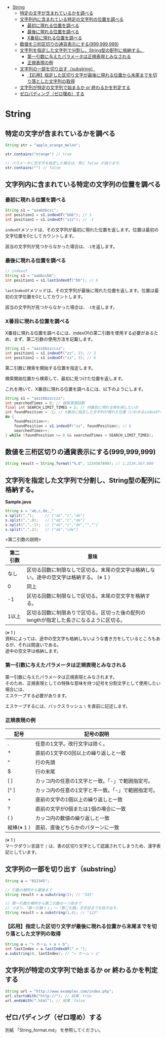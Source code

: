 <!-- TOC START min:1 max:3 link:true asterisk:false update:true -->
- [String](#string)
	- [特定の文字が含まれているかを調べる](#特定の文字が含まれているかを調べる)
	- [文字列内に含まれている特定の文字列の位置を調べる](#文字列内に含まれている特定の文字列の位置を調べる)
		- [最初に現れる位置を調べる](#最初に現れる位置を調べる)
		- [最後に現れる位置を調べる](#最後に現れる位置を調べる)
		- [X番目に現れる位置を調べる](#x番目に現れる位置を調べる)
	- [数値を三桁区切りの通貨表示にする(999,999,999)](#数値を三桁区切りの通貨表示にする999999999)
	- [文字列を指定した文字列で分割し、String型の配列に格納する。](#文字列を指定した文字列で分割しstring型の配列に格納する)
		- [第一引数に与えたパラメータは正規表現とみなされる](#第一引数に与えたパラメータは正規表現とみなされる)
		- [正規表現の例](#正規表現の例)
	- [文字列の一部を切り出す（substring）](#文字列の一部を切り出すsubstring)
		- [【応用】指定した区切り文字が最後に現れる位置から末尾までを切り落とした文字列の取得](#応用指定した区切り文字が最後に現れる位置から末尾までを切り落とした文字列の取得)
	- [文字列が特定の文字列で始まるか or 終わるかを判定する](#文字列が特定の文字列で始まるか-or-終わるかを判定する)
	- [ゼロパディング（ゼロ埋め）する](#ゼロパディングゼロ埋めする)
<!-- TOC END -->


# String

## 特定の文字が含まれているかを調べる

```java
String str = "apple_orange_melon";

str.contains("orange") // true

// パラメータに空文字を指定した場合は、常に false が返ります。
str.contains("") // false
```


## 文字列内に含まれている特定の文字列の位置を調べる

### 最初に現れる位置を調べる

```Java
String s1 = "aaabbbccc";
int position1 = s1.indexOf("bbb"); // 3
int position1 = s1.indexOf("zzz"); // -1
```

`indexOf`メソッドは、その文字列が最初に現れた位置を返します。位置は最初の文字位置を0としてカウントします。

該当の文字列が見つからなかった場合は、`-1`を返します。


### 最後に現れる位置を調べる

```Java
// indexof
String s1 = "aabbccbb";
int position1 = s1.lastIndexOf("bb"); // 6
```

`lastIndexOf`メソッドは、その文字列が最後に現れた位置を返します。位置は最初の文字位置を0としてカウントします。

該当の文字列が見つからなかった場合は、`-1`を返します。


### X番目に現れる位置を調べる

X番目に現れる位置を調べるには、indexOfの第二引数を使用する必要があるため、まず、第二引数の使用方法を記載します。

```Java
String s1 = "aazzbbzzcczz";
int position1 = s1.indexOf("zz", 2); // 2
int position2 = s1.indexOf("zz", 3); // 6
```

第二引数に検索を開始する位置を指定します。

検索開始位置から検索して、最初に見つけた位置を返します。

これを用いて、X番目に現れる位置を調べるには、以下のようにします。


```Java
String s1 = "aazzbbzzcczz";
int searchedTimes = 0; // 検索実施回数
final int SEARCH_LIMIT_TIMES = 2; // 何番目に現れる物を探したいか
int foundPosition = -1; // X番目に指定した文字列が現れた位置（いわゆるindexOfの結果と同じ）
do {
    foundPosition++;
    foundPosition = s1.indexOf("zz", foundPosition); // 6
    searchedTimes++;
} while (foundPosition >= 0 && searchedTimes < SEARCH_LIMIT_TIMES);
```


## 数値を三桁区切りの通貨表示にする(999,999,999)

```Java
String result = String.format("%,d", 1234567890); // 1,2334,567,890
```


## 文字列を指定した文字列で分割し、String型の配列に格納する。

**Sample.java**

```Java
String s = "ab,c,de,,"
s.split(",");     // ["ab","c","de"]
s.split(",",0);   // ["ab","c","de"]
s.split(",",-1);  // ["ab","c","de","",""]
s.split(",",2);   // ["ab","cde"]
```

<第二引数の説明>

| 第二引数 | 意味                                                                                     |
|----------|------------------------------------------------------------------------------------------|
| なし     | 区切る回数に制限なしで区切る。末尾の空文字は格納しない。途中の空文字は格納する。 (※ 1 )      |
| 0        | 同上                                                                                     |
| -1       | 区切る回数に制限なしで区切る。末尾の空文字を格納する。                                   |
| 1以上    | 区切る回数に制限ありで区切る。区切った後の配列のlengthが指定した長さになるように区切る。 |

(※ 1 )  
資料によっては、途中の空文字も格納しないような書き方をしているところもあるが、それは間違いである。  
途中の空文字は格納します。


### 第一引数に与えたパラメータは正規表現とみなされる

第一引数に与えたパラメータは正規表現とみなされます。  
そのため、正規表現としての特殊な意味を持つ記号を分割文字として使用したい場合には、  
エスケープする必要があります。

エスケープするには、バックスラッシュ `\` を直前に記述します。


### 正規表現の例

| 記号 | 記号の説明                                         |
|------|----------------------------------------------------|
| .    | 任意の1文字。改行文字は除く。                      |
| *    | 直前の1文字の0回以上の繰り返しと一致               |
| ^    | 行の先頭                                           |
| $    | 行の末尾                                           |
| [ ]  | カッコ内の任意の1文字と一致。「-」で範囲指定可。   |
| [^ ] | カッコ内の任意の1文字と不一致。「-」で範囲指定可。 |
| +    | 直前の文字の1個以上の繰り返しと一致                |
| ?    | 直前の文字が0個または1個の場合に一致               |
| { }  | カッコ内の数値の繰り返しと一致                     |
| 縦棒(※ 1 ) | 直前、直後どちらかのパターンに一致                 |

(※ 1 )  
マークダウン言語で `|` は、表の区切り文字として認識されてしまうため、漢字表記としています。


## 文字列の一部を切り出す（substring）

```java
String a = "012345";

// 引数の場所から最後まで
String result = a.substring(3); // "345"

// 第一引数の場所から第二引数の一つ前まで
// つまり、「第一引数＋１」～「第二引数」文字目までを抜き出す。
String result = a.substring(1,4); // "123"
```


### 【応用】指定した区切り文字が最後に現れる位置から末尾までを切り落とした文字列の取得

```java
String a = "> ホーム > a > b";
int lastIndex = a.lastIndexOf(" > ");
a.substring(0, lastIndex); // "> ホーム > a"
```


## 文字列が特定の文字列で始まるか or 終わるかを判定する

```java
String url = "http://www.examples.com/index.php";
url.startsWith("http://"); // 結果：true
url.endsWith(".html"); // 結果：false
```


## ゼロパディング（ゼロ埋め）する

別紙 「String_format.md」 を参照してください。
